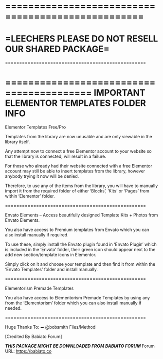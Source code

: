 ==================================================
==================================================
=LEECHERS PLEASE DO NOT RESELL OUR SHARED PACKAGE=
==================================================
==================================================

=========================================
IMPORTANT ELEMENTOR TEMPLATES FOLDER INFO
=========================================

Elementor Templates Free/Pro

Templates from the library are now unusable and are only viewable in the library itself.

Any attempt now to connect a free Elementor account to your website so that the library is connected, will result in a failure.

For those who already had their website connected with a free Elementor account may still be able to insert templates from the library, however anybody trying it now will be denied.

Therefore, to use any of the items from the library, you will have to manually import it from the required folder of either ‘Blocks’, ‘Kits’ or ‘Pages’ from within ‘Elementor’ folder.

==================================================

Envato Elements – Access beautifully designed Template Kits + Photos from Envato Elements.

You also have access to Premium templates from Envato which you can also install manually if required.

To use these, simply install the Envato plugin found in ‘Envato Plugin’ which is included in the ‘Envato’ folder, their green icon should appear next to the add new section/template icons in Elementor.

Simply click on it and choose your template and then find it from within the ‘Envato Templates’ folder and install manually.

==================================================

Elementorism Premade Templates

You also have access to Elementorism Premade Templates by using any from the ‘Elementorism’ folder which you can also install manually if needed.

==================================================

Huge Thanks To:
➡ @bobsmith Files/Method

[Credited By Babiato Forum]

***THIS PACKAGE MIGHT BE DOWNLOADED FROM BABIATO FORUM***
Forum URL: https://babiato.co
